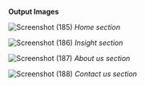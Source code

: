 **Output Images**

![Screenshot (185)](https://github.com/user-attachments/assets/be66b3ca-03dd-4d26-9b98-c17bbcceca9f)
*Home section*



![Screenshot (186)](https://github.com/user-attachments/assets/cbf7bce1-c814-4d65-8808-76d86c21a9fe)
*Insight section*



![Screenshot (187)](https://github.com/user-attachments/assets/f7745e8d-4e2b-4ef7-85e9-92e9ae01b824)
*About us section*




![Screenshot (188)](https://github.com/user-attachments/assets/bad1679b-0538-4d00-ab3a-6109df8b3e65)
*Contact us section*
